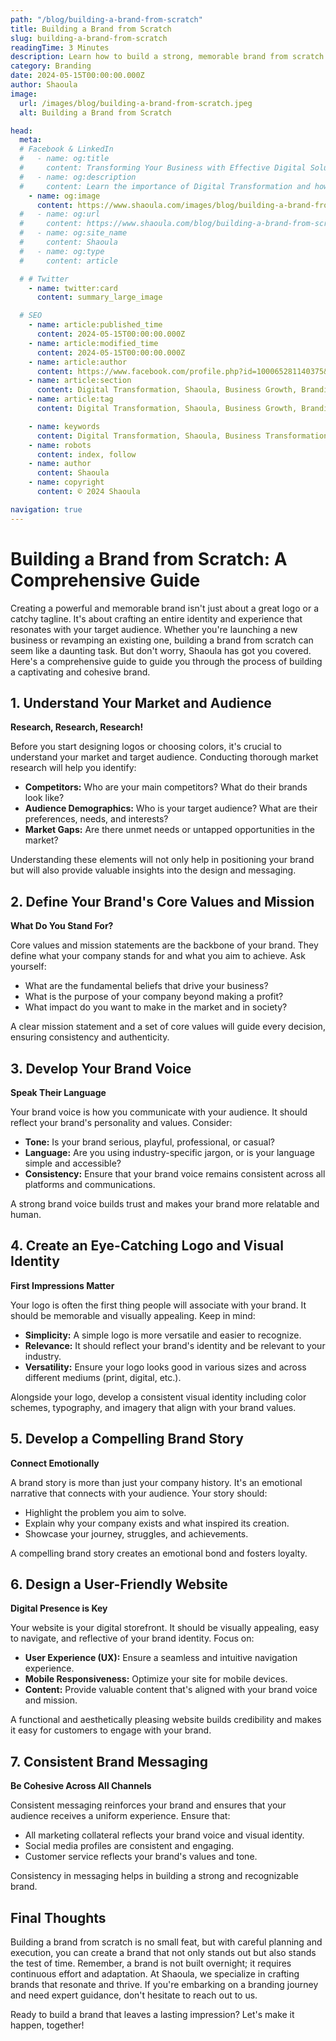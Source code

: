 ```yaml
---
path: "/blog/building-a-brand-from-scratch"
title: Building a Brand from Scratch
slug: building-a-brand-from-scratch
readingTime: 3 Minutes
description: Learn how to build a strong, memorable brand from scratch with our comprehensive guide. Discover tips on market research, brand identity, logo design, and more.
category: Branding
date: 2024-05-15T00:00:00.000Z
author: Shaoula
image:
  url: /images/blog/building-a-brand-from-scratch.jpeg
  alt: Building a Brand from Scratch

head:
  meta:
  # Facebook & LinkedIn
  #   - name: og:title
  #     content: Transforming Your Business with Effective Digital Solutions
  #   - name: og:description
  #     content: Learn the importance of Digital Transformation and how Shaoula's solutions can enable your business growth.
    - name: og:image
      content: https://www.shaoula.com/images/blog/building-a-brand-from-scratch.jpeg
  #   - name: og:url
  #     content: https://www.shaoula.com/blog/building-a-brand-from-scratch
  #   - name: og:site_name
  #     content: Shaoula
  #   - name: og:type
  #     content: article

  # # Twitter
    - name: twitter:card
      content: summary_large_image

  # SEO
    - name: article:published_time
      content: 2024-05-15T00:00:00.000Z
    - name: article:modified_time
      content: 2024-05-15T00:00:00.000Z
    - name: article:author
      content: https://www.facebook.com/profile.php?id=100065281140375&mibextid=LQQJ4d
    - name: article:section
      content: Digital Transformation, Shaoula, Business Growth, Branding, Brand Identity
    - name: article:tag
      content: Digital Transformation, Shaoula, Business Growth, Branding, Brand Identity

    - name: keywords
      content: Digital Transformation, Shaoula, Business Transformation, Digital Solutions, Business Growth, Digital Technologies, Effective Solutions, Customer Experiences, Competitive Advantage, Operational Agility, Building a brand, Brand creation, Brand identity, Branding strategy, Brand development, Logo design, Market research, Target audience, Brand voice, Visual identity, Brand values, Mission statement, Brand messaging, User experience design, Website design, Brand storytelling, Digital branding, Branding guide, Comprehensive branding, Brand consistency
    - name: robots
      content: index, follow
    - name: author
      content: Shaoula
    - name: copyright
      content: © 2024 Shaoula

navigation: true
---
```


# Building a Brand from Scratch: A Comprehensive Guide

Creating a powerful and memorable brand isn't just about a great logo or a catchy tagline. It's about crafting an entire identity and experience that resonates with your target audience. Whether you're launching a new business or revamping an existing one, building a brand from scratch can seem like a daunting task. But don't worry, Shaoula has got you covered. Here's a comprehensive guide to guide you through the process of building a captivating and cohesive brand.

## 1. Understand Your Market and Audience

**Research, Research, Research!**

Before you start designing logos or choosing colors, it's crucial to understand your market and target audience. Conducting thorough market research will help you identify:

- **Competitors:** Who are your main competitors? What do their brands look like?
- **Audience Demographics:** Who is your target audience? What are their preferences, needs, and interests?
- **Market Gaps:** Are there unmet needs or untapped opportunities in the market?

Understanding these elements will not only help in positioning your brand but will also provide valuable insights into the design and messaging.

## 2. Define Your Brand's Core Values and Mission

**What Do You Stand For?**

Core values and mission statements are the backbone of your brand. They define what your company stands for and what you aim to achieve. Ask yourself:

- What are the fundamental beliefs that drive your business?
- What is the purpose of your company beyond making a profit?
- What impact do you want to make in the market and in society?

A clear mission statement and a set of core values will guide every decision, ensuring consistency and authenticity.

## 3. Develop Your Brand Voice

**Speak Their Language**

Your brand voice is how you communicate with your audience. It should reflect your brand's personality and values. Consider:

- **Tone:** Is your brand serious, playful, professional, or casual?
- **Language:** Are you using industry-specific jargon, or is your language simple and accessible?
- **Consistency:** Ensure that your brand voice remains consistent across all platforms and communications.

A strong brand voice builds trust and makes your brand more relatable and human.

## 4. Create an Eye-Catching Logo and Visual Identity

**First Impressions Matter**

Your logo is often the first thing people will associate with your brand. It should be memorable and visually appealing. Keep in mind:

- **Simplicity:** A simple logo is more versatile and easier to recognize.
- **Relevance:** It should reflect your brand's identity and be relevant to your industry.
- **Versatility:** Ensure your logo looks good in various sizes and across different mediums (print, digital, etc.).

Alongside your logo, develop a consistent visual identity including color schemes, typography, and imagery that align with your brand values.

## 5. Develop a Compelling Brand Story

**Connect Emotionally**

A brand story is more than just your company history. It's an emotional narrative that connects with your audience. Your story should:

- Highlight the problem you aim to solve.
- Explain why your company exists and what inspired its creation.
- Showcase your journey, struggles, and achievements.

A compelling brand story creates an emotional bond and fosters loyalty.

## 6. Design a User-Friendly Website

**Digital Presence is Key**

Your website is your digital storefront. It should be visually appealing, easy to navigate, and reflective of your brand identity. Focus on:

- **User Experience (UX):** Ensure a seamless and intuitive navigation experience.
- **Mobile Responsiveness:** Optimize your site for mobile devices.
- **Content:** Provide valuable content that's aligned with your brand voice and mission.

A functional and aesthetically pleasing website builds credibility and makes it easy for customers to engage with your brand.

## 7. Consistent Brand Messaging

**Be Cohesive Across All Channels**

Consistent messaging reinforces your brand and ensures that your audience receives a uniform experience. Ensure that:

- All marketing collateral reflects your brand voice and visual identity.
- Social media profiles are consistent and engaging.
- Customer service reflects your brand's values and tone.

Consistency in messaging helps in building a strong and recognizable brand.

## Final Thoughts

Building a brand from scratch is no small feat, but with careful planning and execution, you can create a brand that not only stands out but also stands the test of time. Remember, a brand is not built overnight; it requires continuous effort and adaptation. At Shaoula, we specialize in crafting brands that resonate and thrive. If you're embarking on a branding journey and need expert guidance, don't hesitate to reach out to us.

Ready to build a brand that leaves a lasting impression? Let's make it happen, together!
